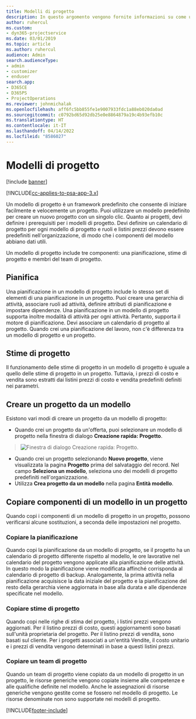 ```yaml
---
title: Modelli di progetto
description: In questo argomento vengono fornite informazioni su come utilizzare modelli di progetto per una rapida configurazione dei progetti.
author: ruhercul
ms.custom:
- dyn365-projectservice
ms.date: 03/01/2019
ms.topic: article
ms.author: ruhercul
audience: Admin
search.audienceType:
- admin
- customizer
- enduser
search.app:
- D365CE
- D365PS
- ProjectOperations
ms.reviewer: johnmichalak
ms.openlocfilehash: aff6fc5bb855fe1e9007933fdc1a88eb020da0ad
ms.sourcegitcommit: c0792bd65d92db25e0e8864879a19c4b93efb10c
ms.translationtype: HT
ms.contentlocale: it-IT
ms.lasthandoff: 04/14/2022
ms.locfileid: "8586027"
---
```

# <a name="project-templates"></a>Modelli di progetto 

[!include [banner](../includes/psa-now-project-operations.md)]

[!INCLUDE[cc-applies-to-psa-app-3.x](../includes/cc-applies-to-psa-app-3x.md)]

Un modello di progetto è un framework predefinito che consente di iniziare facilmente e velocemente un progetto. Puoi utilizzare un modello predefinito per creare un nuovo progetto con un singolo clic. Quanto ai progetti, devi definire i prerequisiti per i modelli di progetto. Devi definire un calendario di progetto per ogni modello di progetto e ruoli e listini prezzi devono essere predefiniti nell'organizzazione, di modo che i componenti del modello abbiano dati utili.

Un modello di progetto include tre componenti: una pianificazione, stime di progetto e membri del team di progetto.

## <a name="schedule"></a>Pianifica

Una pianificazione in un modello di progetto include lo stesso set di elementi di una pianificazione in un progetto. Puoi creare una gerarchia di attività, associare ruoli ad attività, definire attributi di pianificazione e impostare dipendenze. Una pianificazione in un modello di progetto supporta inoltre modalità di attività per ogni attività. Pertanto, supporta il motore di pianificazione. Devi associare un calendario di progetto al progetto. Quando crei una pianificazione del lavoro, non c'è differenza tra un modello di progetto e un progetto.

## <a name="project-estimates"></a>Stime di progetto

Il funzionamento delle stime di progetto in un modello di progetto è uguale a quello delle stime di progetto in un progetto. Tuttavia, i prezzi di costo e vendita sono estratti dai listini prezzi di costo e vendita predefiniti definiti nei parametri.

## <a name="creating-a-project-from-a-template"></a>Creare un progetto da un modello
 
Esistono vari modi di creare un progetto da un modello di progetto:

- Quando crei un progetto da un'offerta, puoi selezionare un modello di progetto nella finestra di dialogo **Creazione rapida: Progetto**.

> ![Finestra di dialogo Creazione rapida: Progetto.](media/project-11.png)

- Quando crei un progetto selezionando **Nuovo progetto**, viene visualizzata la pagina **Progetto** prima del salvataggio del record. Nel campo **Seleziona un modello**, seleziona uno dei modelli di progetto predefiniti nell'organizzazione.
- Utilizza **Crea progetto da un modello** nella pagina **Entità modello**.

## <a name="copying-components-of-template-to-project"></a>Copiare componenti di un modello in un progetto

Quando copi i componenti di un modello di progetto in un progetto, possono verificarsi alcune sostituzioni, a seconda delle impostazioni nel progetto.

### <a name="copying-the-schedule"></a>Copiare la pianificazione

Quando copi la pianificazione da un modello di progetto, se il progetto ha un calendario di progetto differente rispetto al modello, le ore lavorative nel calendario del progetto vengono applicate alla pianificazione delle attività. In questo modo la pianificazione viene modificata affinché corrisponda al calendario di progetto di backup. Analogamente, la prima attività nella pianificazione acquisisce la data iniziale del progetto e la pianificazione del resto della gerarchia viene aggiornata in base alla durata e alle dipendenze specificate nel modello. 

### <a name="copying-project-estimates"></a>Copiare stime di progetto 

Quando copi nelle righe di stima del progetto, i listini prezzi vengono aggiornati. Per il listino prezzi di costo, questi aggiornamenti sono basati sull'unità proprietaria del progetto. Per il listino prezzi di vendita, sono basati sul cliente. Per i progetti associati a un'entità Vendite, il costo unitario e i prezzi di vendita vengono determinati in base a questi listini prezzi.

### <a name="copying-a-project-team"></a>Copiare un team di progetto

Quando un team di progetto viene copiato da un modello di progetto in un progetto, le risorse generiche vengono copiate insieme alle competenze e alle qualifiche definite nel modello. Anche le assegnazioni di risorse generiche vengono gestite come se fossero nel modello di progetto. Le risorse denominate non sono supportate nei modelli di progetto.


[!INCLUDE[footer-include](../includes/footer-banner.md)]
